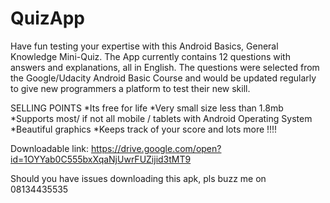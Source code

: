 # QuizApp


Have fun testing your expertise with this Android Basics, General Knowledge Mini-Quiz.
The App currently contains 12 questions with answers and explanations, all in English. 
The questions were selected from the Google/Udacity Android Basic Course and would be updated regularly to give new programmers
a platform to test their new skill.


SELLING POINTS
*Its free for life
*Very small size less than 1.8mb
*Supports most/ if not all  mobile / tablets with Android Operating System
*Beautiful graphics
*Keeps track of your score and lots more !!!!


Downloadable link:
https://drive.google.com/open?id=1OYYab0C555bxXqaNjUwrFUZijid3tMT9

Should you have issues downloading this apk, pls buzz me on 08134435535


